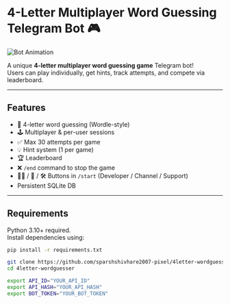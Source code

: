 # 4-Letter Multiplayer Word Guessing Telegram Bot 🎮

![Bot Animation](https://media.giphy.com/media/l0MYt5jPR6QX5pnqM/giphy.gif)

A unique **4-letter multiplayer word guessing game** Telegram bot!  
Users can play individually, get hints, track attempts, and compete via leaderboard.

---

## Features

- 🎯 4-letter word guessing (Wordle-style)
- 🕹 Multiplayer & per-user sessions
- ✅ Max 30 attempts per game
- 💡 Hint system (1 per game)
- 🏆 Leaderboard
- ❌ `/end` command to stop the game
- 👨‍💻 / 📢 / 🛠 Buttons in `/start` (Developer / Channel / Support)
- Persistent SQLite DB

---

## Requirements

Python 3.10+ required.  
Install dependencies using:

```bash
pip install -r requirements.txt

git clone https://github.com/sparshshivhare2007-pixel/4letter-wordguesser.git
cd 4letter-wordguesser

export API_ID="YOUR_API_ID"
export API_HASH="YOUR_API_HASH"
export BOT_TOKEN="YOUR_BOT_TOKEN"




